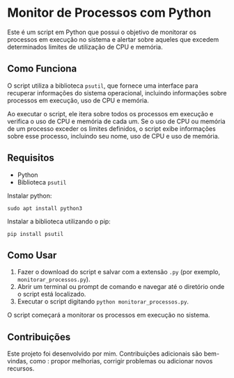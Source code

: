 # Monitor de Processos com Python

Este é um script em Python que possui o objetivo de monitorar os processos em execução no sistema e alertar sobre aqueles que excedem determinados limites de utilização de CPU e memória.

## Como Funciona

O script utiliza a biblioteca `psutil`, que fornece uma interface para recuperar informações do sistema operacional, incluindo informações sobre processos em execução, uso de CPU e memória.

Ao executar o script, ele itera sobre todos os processos em execução e verifica o uso de CPU e memória de cada um. Se o uso de CPU ou memória de um processo exceder os limites definidos, o script exibe informações sobre esse processo, incluindo seu nome, uso de CPU e uso de memória.

## Requisitos

- Python
- Biblioteca `psutil`

Instalar python:

```
sudo apt install python3
```

Instalar a biblioteca utilizando o pip:

```
pip install psutil
```

## Como Usar

1. Fazer o download do script e salvar com a extensão `.py` (por exemplo, `monitorar_processos.py`).
2. Abrir um terminal ou prompt de comando e navegar até o diretório onde o script está localizado.
3. Executar o script digitando `python monitorar_processos.py`.

O script começará a monitorar os processos em execução no sistema.

## Contribuições

Este projeto foi desenvolvido por mim. Contribuições adicionais são bem-vindas, como : propor melhorias, corrigir problemas ou adicionar novos recursos.

